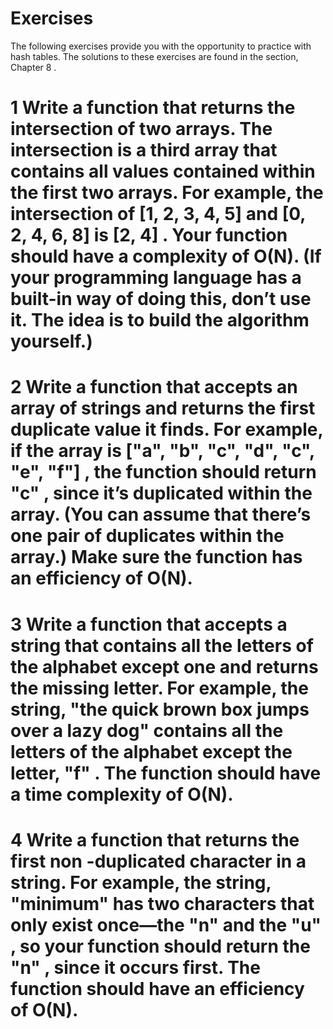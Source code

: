 # Exercises
 The following exercises provide you with the opportunity to practice with hash tables. The solutions to these exercises are found in the section,  Chapter 8  .

 # 1  Write a function that returns the intersection of two arrays. The intersection is a third array that contains all values contained within the first two arrays. For example, the intersection of [1, 2, 3, 4, 5] and [0, 2, 4, 6, 8] is [2, 4] . Your function should have a complexity of O(N). (If your programming language has a built-in way of doing this, don’t use it. The idea is to build the algorithm yourself.)

 # 2  Write a function that accepts an array of strings and returns the first duplicate value it finds. For example, if the array is ["a", "b", "c", "d", "c", "e", "f"] , the function should return "c" , since it’s duplicated within the array. (You can assume that there’s one pair of duplicates within the array.) Make sure the function has an efficiency of O(N).

 # 3  Write a function that accepts a string that contains all the letters of the alphabet except one and returns the missing letter. For example, the string, "the quick brown box jumps over a lazy dog" contains all the letters of the alphabet except the letter, "f" . The function should have a time complexity of O(N).
 
 # 4  Write a function that returns the first non -duplicated character in a string. For example, the string, "minimum" has two characters that only exist once—the "n" and the "u" , so your function should return the "n" , since it occurs first. The function should have an efficiency of O(N).
